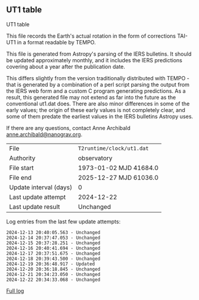 
## UT1 table

UT1 table

This file records the Earth's actual rotation in the form of
corrections TAI-UT1 in a format readable by TEMPO.

This file is generated from Astropy's parsing of the IERS
bulletins. It should be updated approximately monthly, and it
includes the IERS predictions covering about a year after the
publication date.

This differs slightly from the version traditionally distributed
with TEMPO - that is generated by a combination of a perl script
parsing the output from the IERS web form and a custom C program
generating predictions. As a result, this generated file may not
extend as far into the future as the conventional ut1.dat does.
There are also minor differences in some of the early values; the
origin of these early values is not completely clear, and some of
them predate the earliest values in the IERS bulletins Astropy uses.

If there are any questions, contact Anne Archibald
<anne.archibald@nanograv.org>.

|     |     |
|:--- |:--- |
| File | `T2runtime/clock/ut1.dat` |
| Authority | observatory |
| File start | 1973-01-02 MJD 41684.0 |
| File end | 2025-12-27 MJD 61036.0 |
| Update interval (days) | 0 |
| Last update attempt | 2024-12-22 |
| Last update result | Unchanged |

Log entries from the last few update attempts:
```
2024-12-13 20:40:05.563 - Unchanged
2024-12-14 20:37:47.053 - Unchanged
2024-12-15 20:37:28.251 - Unchanged
2024-12-16 20:40:41.694 - Unchanged
2024-12-17 20:37:51.675 - Unchanged
2024-12-18 20:39:43.500 - Unchanged
2024-12-19 20:36:48.917 - Updated
2024-12-20 20:36:18.845 - Unchanged
2024-12-21 20:34:23.050 - Unchanged
2024-12-22 20:34:33.068 - Unchanged
```
[Full log](https://raw.githubusercontent.com/ipta/pulsar-clock-corrections/main/log/T2runtime/clock/ut1.dat.log)
